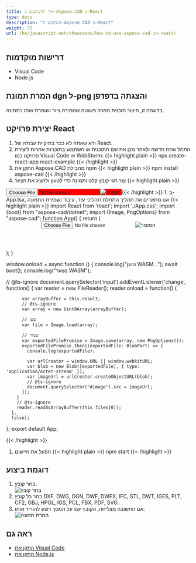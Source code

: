 ```yaml
---
title: איך להשתמש ב-Aspose.CAD ב-React
type: docs
description: "השתמש ב-Aspose.CAD ב-React"
weight: 75
url: /he/javascript-net/showcases/how-to-use-aspose-cad-in-react/
---
```


## דרישות מוקדמות
- Visual Code
- Node.js

## המרת תמונת dgn ל-png והצגתה בדפדפן

בדוגמה זו, תיצור תוכנית המרה פשוטה שממירה ציור ושומרת אותו כתמונה.

## יצירת פרויקט React

1. ודא שאתה לא כבר בתיקיית עבודה של React.
1. התחל אחת חדשה ולאחר מכן את שם התוכנית או השתמש בתוכניות אחרות ליצירת פרויקט כמו Visual Code או WebStorm:
{{< highlight plain >}}
npx create-react-app react-example
{{< /highlight >}}
1. התקן את Aspose.CAD מחבילת npm
{{< highlight plain >}}
npm install aspose-cad
{{< /highlight >}}
1. צור תגי קובץ קלט ותמונה כדי לטעון ולהציג את הציור
{{< highlight plain >}}
<span style="background-color: red">
  <input id="file" type="file"/>
  <img alt="המומר" id="image" />
</span>
{{< /highlight >}}
1. ב-App.tsx, אנו מתארים את תהליך התחלת תהליכי עזר, עיבוד ושמירת התמונה
{{< highlight plain >}}
import React from 'react';
import './App.css';
import {boot} from "aspose-cad/dotnet";
import {Image, PngOptions} from "aspose-cad";
function App() {
  return (
    <div className="App">
      <header className="App-header">
          <input id="file" type="file"/>
          <img alt="המומר" id="image" />
      </header>
    </div>
  );
}

window.onload = async function () {
  console.log("טוען WASM...");
  await boot();
  console.log("נשאר WASM");

  // @ts-ignore
    document.querySelector('input').addEventListener('change', function() {
        var reader = new FileReader();
        reader.onload = function() {

          var arrayBuffer = this.result;
          // @ts-ignore
          var array = new Uint8Array(arrayBuffer);

          // טען
          var file = Image.load(array);

          // שמור
          var exportedFilePromise = Image.save(array, new PngOptions());
          exportedFilePromise.then((exportedFile: BlobPart) => {
            console.log(exportedFile);

            var urlCreator = window.URL || window.webkitURL;
            var blob = new Blob([exportedFile], { type: 'application/octet-stream' });
            var imageUrl = urlCreator.createObjectURL(blob);
            // @ts-ignore
            document.querySelector("#image").src = imageUrl;
          });
        }
        // @ts-ignore
        reader.readAsArrayBuffer(this.files[0]);
      },
      false);
};
export default App;

{{< /highlight >}}
1. הפעל את היישום
{{< highlight plain >}}
npm start
{{< /highlight >}}

## דוגמת ביצוע

1. בחר קובץ.<br>
![בחר קובץ](/cad/_assets/javascript-net/react/choose-file.png)<br>
1. בחר כל קובץ DXF, DWG, DGN, DWF, DWFX, IFC, STL, DWT, IGES, PLT, CF2, OBJ, HPGL, IGS, PCL, FBX, PDF, SVG.
1. אם התשובה מצליחה, הקובץ יוצג על המסך ויוצע להוריד אותו.<br>
![המרת תמונה](/cad/_assets/javascript-net/react/convert-image.png)<br>

## ראה גם

- [התקן את Visual Code](https://code.visualstudio.com/)
- [התקן את Node.js](https://nodejs.org/en/)
